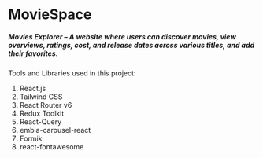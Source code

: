 
# MovieSpace
##### Movies Explorer – A website where users can discover movies, view overviews, ratings, cost, and release dates across various titles, and add their favorites.

Tools and Libraries used in this project:

1. React.js  
2. Tailwind CSS  
3. React Router v6  
4. Redux Toolkit
5. React-Query
6. embla-carousel-react
7. Formik
8. react-fontawesome
   

